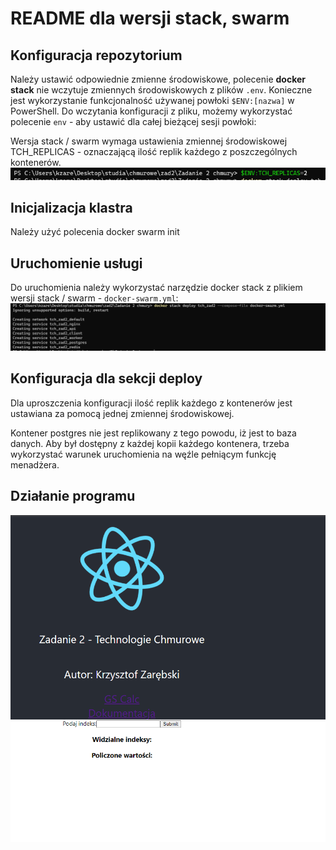 # README  dla wersji stack, swarm

## Konfiguracja repozytorium

Należy ustawić odpowiednie zmienne środowiskowe, polecenie **docker stack** nie wczytuje zmiennych środowiskowych z plików `.env`. Konieczne jest wykorzystanie funkcjonalność używanej powłoki `$ENV:[nazwa]` w PowerShell. Do wczytania konfiguracji z pliku, możemy wykorzystać polecenie `env` - aby ustawić dla całej bieżącej sesji powłoki:



Wersja stack / swarm wymaga ustawienia zmiennej środowiskowej TCH_REPLICAS - oznaczającą ilość replik każdego z poszczególnych kontenerów.
![screen](./Scr/2-stack.png)
## Inicjalizacja klastra

Należy użyć polecenia docker swarm init


## Uruchomienie usługi

Do uruchomienia należy wykorzystać narzędzie docker stack z plikiem wersji stack / swarm - `docker-swarm.yml`:
![screen2](./Scr/3-stack.png)

## Konfiguracja dla sekcji deploy

Dla uproszczenia konfiguracji ilość replik każdego z kontenerów jest ustawiana za pomocą jednej zmiennej środowiskowej.

Kontener postgres nie jest replikowany z tego powodu, iż jest to baza danych. Aby był dostępny z każdej kopii każdego kontenera, trzeba wykorzystać warunek  uruchomienia na węźle pełniącym funkcję menadżera.

## Działanie programu

![Dziala](./Scr/4-stack.png)
